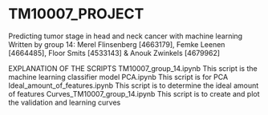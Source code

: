 # TM10007_PROJECT
Predicting tumor stage in head and neck cancer with machine learning
Written by group 14: Merel Flinsenberg [4663179], Femke Leenen [4664485], Floor Smits [4533143] & Anouk Zwinkels [4679962]

EXPLANATION OF THE SCRIPTS
TM10007_group_14.ipynb            This script is the machine learning classifier model
PCA.ipynb                         This script is for PCA
Ideal_amount_of_features.ipynb    This script is to determine the ideal amount of features
Curves_TM10007_group_14.ipynb     This script is to create and plot the validation and learning curves
